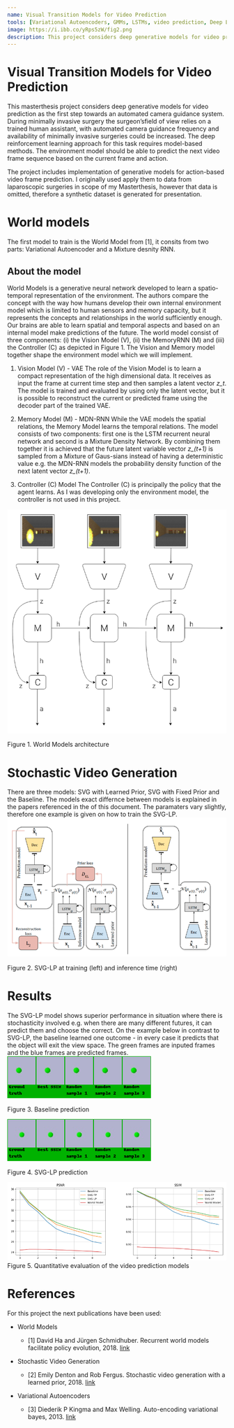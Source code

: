 ```yaml
---
name: Visual Transition Models for Video Prediction
tools: [Variational Autoencoders, GMMs, LSTMs, video prediction, Deep Learning]
image: https://i.ibb.co/yRps5zW/fig2.png
description: This project considers deep generative models for video prediction as the first step towards an automated camera guidance system in laparoscopic surgery.
---
```


# Visual Transition Models for Video Prediction

This masterthesis project considers deep generative models for video prediction as the first step towards an automated camera guidance system. During minimally invasive surgery the surgeon’sfield of view relies on a trained human assistant, with automated camera guidance frequency  and  availability  of  minimally  invasive  surgeries  could  be  increased.   The  deep reinforcement learning approach for this task requires model-based methods.   The environment model should be able to predict the next video frame sequence based on the current frame and action.  

The project includes implementation of generative models for action-based video frame prediction. I originally used apply them to data from laparoscopic surgeries in scope of my Masterthesis, however that data is omitted, therefore a synthetic dataset is generated for presentation. 

# World models

The first model to train is the World Model from [1], it consits from two parts: Variational Autoencoder and a Mixture desnity RNN. 
## About the model
World Models is a generative neural network developed to learn a spatio-temporal representation of the environment. The authors compare the concept with the way how humans develop  their  own  internal  environment  model  which  is  limited  to  human  sensors  and memory capacity, but it represents the concepts and relationships in the world sufficiently enough.  Our brains are able to learn spatial and temporal aspects and based on an internal model make predictions of the future. The world model consist of three components: (i) the Vision Model (V), (ii) the MemoryRNN (M) and (iii) the Controller (C) as depicted in Figure 1.  The Vision and Memory model together shape the environment model which we will implement.

1. Vision Model (V) - VAE
The role of the Vision Model is to learn a compact representation of the high dimensional data. It receives as input the frame at current time step and then samples a latent vector *z_t*. The model is trained and evaluated by using only the latent vector, but it is possible to reconstruct the current or predicted frame using the decoder part of the trained VAE.

2. Memory Model (M) - MDN-RNN
While the VAE models the spatial relations, the Memory Model learns the temporal relations.  The model consists of two components:  first one is the LSTM recurrent neural network and second is a Mixture Density Network. By combining them together it is achieved that the future latent variable vector *z_(t+1)* is sampled from a Mixture of Gaus-sians instead of having a deterministic value e.g.  the MDN-RNN models the probability density function of the next latent vector *z_(t+1)*.
3. Controller (C) Model 
The Controller (C) is principally the policy that the agent learns. As I was developing only the environment model, the controller is not used in this project.

![Figure 1.](https://raw.githubusercontent.com/idajana/generative-video-prediction-models/main/imgs/fig1.png)

Figure 1. World Models architecture



# Stochastic Video Generation
There are three models: SVG with Learned Prior, SVG with Fixed Prior and the Baseline. The models exact differnce between models is explained in the papers referenced in the of this document. The paramaters vary slightly, therefore one example is given on how to train the SVG-LP.
![Figure 2.](https://raw.githubusercontent.com/idajana/generative-video-prediction-models/main/imgs/fig2.png)

Figure 2.  SVG-LP at training (left) and inference time (right)


# Results
The SVG-LP model shows superior performance in situation where there is stochasticity involved e.g. when there are many different futures, it can predict them and choose the correct. On the example below in contrast to SVG-LP, the baseline learned one outcome - in every case it predicts that the object will exit the view space.  The green frames are inputed frames and the blue frames are predicted frames.  
![Figure 3. Baseline](https://raw.githubusercontent.com/idajana/generative-video-prediction-models/main/imgs/gif1.gif)

Figure 3. Baseline prediction

![Figure 4. SVG-LP](https://raw.githubusercontent.com/idajana/generative-video-prediction-models/main/imgs/gif2.gif)

Figure 4. SVG-LP prediction

![Figure 5.](https://raw.githubusercontent.com/idajana/generative-video-prediction-models/main/imgs/fig3.png)
Figure 5. Quantitative evaluation of the video prediction models

# References

For this project the next publications have been used:

* World Models
    * [1] David Ha and Jürgen Schmidhuber. Recurrent world models facilitate
policy evolution, 2018. 
[link](http://papers.nips.cc/paper/7512-recurrent-world-models-facilitate-policy-evolution.pdf)  
    
* Stochastic Video Generation 
    * [2] Emily Denton and Rob Fergus. Stochastic video generation with a learned prior, 2018. 
[link](https://arxiv.org/pdf/1802.07687.pdf) 
    
* Variational Autoencoders
    * [3] Diederik P Kingma and Max Welling. Auto-encoding variational bayes, 2013. [link](https://arxiv.org/abs/1312.6114)
    
